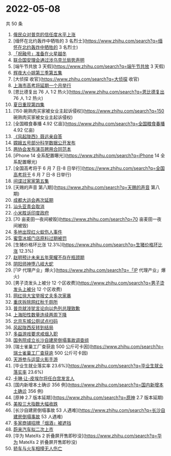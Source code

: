 # 2022-05-08

共 50 条

<!-- BEGIN -->
<!-- 最后更新时间 Sun May 08 2022 23:15:11 GMT+0800 (China Standard Time) -->

1. [俄民众对普京的信任度水平上涨](https://www.zhihu.com/search?q=俄民众对普京的信任度水平上涨)
1. [缅怀在北约轰炸中牺牲的 3
   名烈士](https://www.zhihu.com/search?q=缅怀在北约轰炸中牺牲的 3 名烈士)
1. [「祝融号」准备在火星越冬](https://www.zhihu.com/search?q=「祝融号」准备在火星越冬)
1. [联合国安理会通过涉乌克兰局势声明](https://www.zhihu.com/search?q=联合国安理会通过涉乌克兰局势声明)
1. [端午节共放 3 天假](https://www.zhihu.com/search?q=端午节共放 3 天假)
1. [辉夜大小姐第三季第五集](https://www.zhihu.com/search?q=辉夜大小姐第三季第五集)
1. [大侦探 收官](https://www.zhihu.com/search?q=大侦探 收官)
1. [上海市高考将延期一个月举行](https://www.zhihu.com/search?q=上海市高考将延期一个月举行)
1. [恩比德复出 76 人 1:2 热火](https://www.zhihu.com/search?q=恩比德复出 76 人
   1:2 热火)
1. [夏日重现第四集](https://www.zhihu.com/search?q=夏日重现第四集)
1. [150 碗熟肉买家被女业主起诉侵权](https://www.zhihu.com/search?q=150
   碗熟肉买家被女业主起诉侵权)
1. [全国粮食春播 4.92 亿亩](https://www.zhihu.com/search?q=全国粮食春播 4.92
   亿亩)
1. [《风起陇西》聂远亲自答](https://www.zhihu.com/search?q=《风起陇西》聂远亲自答)
1. [嫦娥五号部分科学数据公开发布](https://www.zhihu.com/search?q=嫦娥五号部分科学数据公开发布)
1. [两协会发布演员聘用合同范本](https://www.zhihu.com/search?q=两协会发布演员聘用合同范本)
1. [iPhone 14 全系配置曝光](https://www.zhihu.com/search?q=iPhone 14
   全系配置曝光)
1. [全国高考将于 6 月 7 日-8 日举行](https://www.zhihu.com/search?q=全国高考将于
   6 月 7 日-8 日举行)
1. [间谍过家家第五集](https://www.zhihu.com/search?q=间谍过家家第五集)
1. [天赐的声音 第八期](https://www.zhihu.com/search?q=天赐的声音 第八期)
1. [成都大运会再次延期](https://www.zhihu.com/search?q=成都大运会再次延期)
1. [汕头亚青会取消](https://www.zhihu.com/search?q=汕头亚青会取消)
1. [小米胜诉印度政府](https://www.zhihu.com/search?q=小米胜诉印度政府)
1. [70 亩麦田一夜间被毁](https://www.zhihu.com/search?q=70 亩麦田一夜间被毁)
1. [多地出现红火蚁伤人事件](https://www.zhihu.com/search?q=多地出现红火蚁伤人事件)
1. [蜜雪冰城门店原料过期被罚](https://www.zhihu.com/search?q=蜜雪冰城门店原料过期被罚)
1. [生猪价格环比涨 12.3%](https://www.zhihu.com/search?q=生猪价格环比涨 12.3%)
1. [赵明预计未来五年荣耀不存在瓶颈期](https://www.zhihu.com/search?q=赵明预计未来五年荣耀不存在瓶颈期)
1. [阴阳师神堕八岐大蛇](https://www.zhihu.com/search?q=阴阳师神堕八岐大蛇)
1. [「IP 代理产业」爆火](https://www.zhihu.com/search?q=「IP 代理产业」爆火)
1. [男子烫发头上被分 12
   个区收费](https://www.zhihu.com/search?q=男子烫发头上被分 12 个区收费)
1. [网红徐大宝举报丈夫多次家暴](https://www.zhihu.com/search?q=网红徐大宝举报丈夫多次家暴)
1. [重庆拆除网红秋千厕所](https://www.zhihu.com/search?q=重庆拆除网红秋千厕所)
1. [普京就涉犹言论向以色列总理致歉](https://www.zhihu.com/search?q=普京就涉犹言论向以色列总理致歉)
1. [上海阳性数量连续两周下降](https://www.zhihu.com/search?q=上海阳性数量连续两周下降)
1. [北京东城公厕试点扫码](https://www.zhihu.com/search?q=北京东城公厕试点扫码)
1. [风起陇西反转到结局](https://www.zhihu.com/search?q=风起陇西反转到结局)
1. [多益游戏要求戒烟入职](https://www.zhihu.com/search?q=多益游戏要求戒烟入职)
1. [国务院成立长沙自建房倒塌事故调查组](https://www.zhihu.com/search?q=国务院成立长沙自建房倒塌事故调查组)
1. [瑞士雀巢工厂查获逾 500
   公斤可卡因](https://www.zhihu.com/search?q=瑞士雀巢工厂查获逾 500 公斤可卡因)
1. [天游参与运营火影手游](https://www.zhihu.com/search?q=天游参与运营火影手游)
1. [毕业生就业落实率 23.6%](https://www.zhihu.com/search?q=毕业生就业落实率
   23.6%)
1. [卡琳·让-皮埃尔将任白宫发言人](https://www.zhihu.com/search?q=卡琳·让-皮埃尔将任白宫发言人)
1. [国内新增本土确诊 356 例](https://www.zhihu.com/search?q=国内新增本土确诊 356
   例)
1. [原神 2.7 版本延期](https://www.zhihu.com/search?q=原神 2.7 版本延期)
1. [美股三大指数大幅收跌](https://www.zhihu.com/search?q=美股三大指数大幅收跌)
1. [长沙自建房倒塌事故 53
   人遇难](https://www.zhihu.com/search?q=长沙自建房倒塌事故 53 人遇难)
1. [多家商铺招牌「烟酒」被遮挡](https://www.zhihu.com/search?q=多家商铺招牌「烟酒」被遮挡)
1. [蔚来汽车拟二次上市](https://www.zhihu.com/search?q=蔚来汽车拟二次上市)
1. [华为 MateXs 2 折叠屏开售即秒没](https://www.zhihu.com/search?q=华为 MateXs 2
   折叠屏开售即秒没)
1. [轿车与火车相撞无人伤亡](https://www.zhihu.com/search?q=轿车与火车相撞无人伤亡)

<!-- END -->
